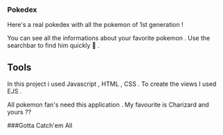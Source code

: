 ### Pokedex

Here's a real pokedex with all the pokemon of 1st generation ! 

You can see all the informations about your favorite pokemon . Use the searchbar to find him quickly :vulcan_salute: .

## Tools

In this project i used Javascript , HTML , CSS . To create the views I used EJS .

All pokemon fan's need this application . My favourite is Charizard and yours ??


###Gotta Catch'em All 
